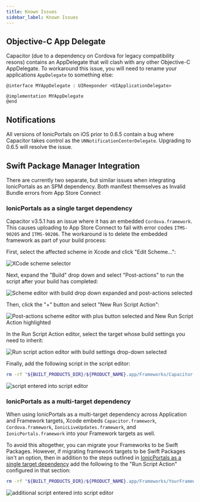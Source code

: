 ```yaml
---
title: Known Issues
sidebar_label: Known Issues
---
```


## Objective-C App Delegate

Capacitor (due to a dependency on Cordova for legacy compatibility resons) contains an AppDelegate that will clash with any other Objective-C AppDelegate. To workaround this issue, you will need to rename your applications `AppDelegate` to something else:

```@objc title=AppDelegate.h
@interface MYAppDelegate : UIReeponder <UIApplicationDelegate>
```

```@objc title=AppDelegate.m
@implementation MYAppDelegate
@end
```

## Notifications

All versions of IonicPortals on iOS prior to 0.6.5 contain a bug where Capacitor takes control as the `UNNotificationCenterDelegate`. Upgrading to 0.6.5 will resolve the issue.

## Swift Package Manager Integration

There are currently two separate, but similar issues when integrating IonicPortals as an SPM dependency. Both manifest themselves as Invalid Bundle errors from App Store Connect

### IonicPortals as a single target dependency

Capacitor v3.5.1 has an issue where it has an embedded `Cordova.framework`. This causes uploading to App Store Connect to fail with error codes `ITMS-90205` and `ITMS-90206`. The workaround is to delete the embedded framework as part of your build process:

First, select the affected scheme in Xcode and click "Edit Scheme...":

![XCode scheme selector](/img/known-issues/spm-workarounds/01-scheme-edit.png)

Next, expand the "Build" drop down and select "Post-actions" to run the script after your build has completed:

![Scheme editor with build drop down expanded and post-actions selected](/img/known-issues/spm-workarounds/02-post-actions-select.png)

Then, click the "+" button and select "New Run Script Action":

![Post-actions scheme editor with plus button selected and New Run Script Action highlighted](/img/known-issues/spm-workarounds/03-run-script-select.png)

In the Run Script Action editor, select the target whose build settings you need to inherit:

![Run script action editor with build settings drop-down selected](/img/known-issues/spm-workarounds/04-build-settings-select.png)

Finally, add the following script in the script editor:

```bash
rm -rf "${BUILT_PRODUCTS_DIR}/${PRODUCT_NAME}.app/Frameworks/Capacitor.framework/Frameworks"
```

![script entered into script editor](/img/known-issues/spm-workarounds/05-script-entry.png)

### IonicPortals as a multi-target dependency

When using IonicPortals as a multi-target dependency across Application and Framework targets, Xcode embeds `Capacitor.framework`, `Cordova.framework`, `IonicLiveUpdates.framework`, and `IonicPortals.framework` into your Framework targets as well.

To avoid this altogether, you can migrate your Frameworks to be Swift Packages. However, if migrating framework targets to be Swift Packages isn't an option, then in addition to the steps outlined in [IonicPortals as a single target dependency](#ionicportals-as-a-single-target-dependency) add the following to the "Run Script Action" configured in that section:

```bash
rm -rf "${BUILT_PRODUCTS_DIR}/${PRODUCT_NAME}.app/Frameworks/YourFrameworkUsingPortals.framework/Frameworks"
```

![additional script entered into script editor](/img/known-issues/spm-workarounds/06-script-entry.png)
